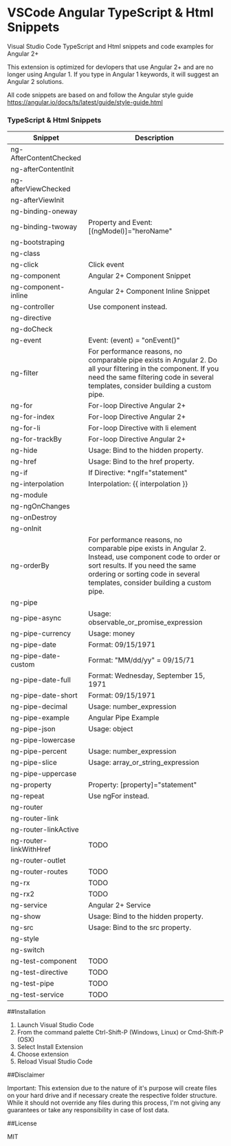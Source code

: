 # VSCode Angular TypeScript & Html Snippets
Visual Studio Code TypeScript and Html snippets and code examples for Angular 2+

This extension is optimized for devlopers that use Angular 2+ and are no longer using Angular 1.
If you type in Angular 1 keywords, it will suggest an Angular 2 solutions.

All code snippets are based on and follow the Angular style guide https://angular.io/docs/ts/latest/guide/style-guide.html

### TypeScript & Html Snippets

| Snippet | Description |
| ------| -----------|
| ng-AfterContentChecked |  |
| ng-afterContentInit |  |
| ng-afterViewChecked |  |
| ng-afterViewInit |  |
| ng-binding-oneway |  |
| ng-binding-twoway | Property and Event: [(ngModel)]=\"heroName\" |
| ng-bootstraping |  |
| ng-class |  |
| ng-click | Click event |
| ng-component | Angular 2+ Component Snippet |
| ng-component-inline | Angular 2+ Component Inline Snippet |
| ng-controller | Use component instead. |
| ng-directive |  |
| ng-doCheck |  |
| ng-event | Event: (event) = \"onEvent()\" |
| ng-filter | For performance reasons, no comparable pipe exists in Angular 2. Do all your filtering in the component. If you need the same filtering code in several templates, consider building a custom pipe. |
| ng-for | For-loop Directive Angular 2+ |
| ng-for-index | For-loop Directive Angular 2+ |
| ng-for-li | For-loop Directive with li element |
| ng-for-trackBy | For-loop Directive Angular 2+ |
| ng-hide | Usage: Bind to the hidden property. |
| ng-href | Usage: Bind to the href property. |
| ng-if | If Directive: *ngIf=\"statement\" |
| ng-interpolation | Interpolation: {{ interpolation }} |
| ng-module |  |
| ng-ngOnChanges |  |
| ng-onDestroy |  |
| ng-onInit |  |
| ng-orderBy | For performance reasons, no comparable pipe exists in Angular 2. Instead, use component code to order or sort results. If you need the same ordering or sorting code in several templates, consider building a custom pipe. |
| ng-pipe |  |
| ng-pipe-async | Usage: observable_or_promise_expression | async |
| ng-pipe-currency | Usage: money | currency:'EUR' |
| ng-pipe-date | Format: 09/15/1971 |
| ng-pipe-date-custom | Format: \"MM/dd/yy\" = 09/15/71 |
| ng-pipe-date-full | Format: Wednesday, September 15, 1971 |
| ng-pipe-date-short | Format:  09/15/1971 |
| ng-pipe-decimal | Usage: number_expression | decimal[:digitInfo] |
| ng-pipe-example | Angular  Pipe Example |
| ng-pipe-json | Usage: object | json |
| ng-pipe-lowercase |  |
| ng-pipe-percent | Usage: number_expression | percent[:digitInfo] |
| ng-pipe-slice | Usage: array_or_string_expression | slice:start[:end] |
| ng-pipe-uppercase |  |
| ng-property | Property: [property]=\"statement\" |
| ng-repeat | Use ngFor instead. |
| ng-router |  |
| ng-router-link |  |
| ng-router-linkActive |  |
| ng-router-linkWithHref | TODO |
| ng-router-outlet |  |
| ng-router-routes | TODO |
| ng-rx | TODO |
| ng-rx2 | TODO |
| ng-service | Angular 2+ Service |
| ng-show | Usage: Bind to the hidden property. |
| ng-src | Usage: Bind to the src property. |
| ng-style |  |
| ng-switch |  |
| ng-test-component | TODO |
| ng-test-directive | TODO |
| ng-test-pipe | TODO |
| ng-test-service | TODO |


##Installation

1. Launch Visual Studio Code
2. From the command palette Ctrl-Shift-P (Windows, Linux) or Cmd-Shift-P (OSX)
3. Select Install Extension
4. Choose extension
5. Reload Visual Studio Code


##Disclaimer

Important: This extension due to the nature of it's purpose will create
files on your hard drive and if necessary create the respective folder structure.
While it should not override any files during this process, I'm not giving any guarantees
or take any responsibility in case of lost data.


##License

MIT